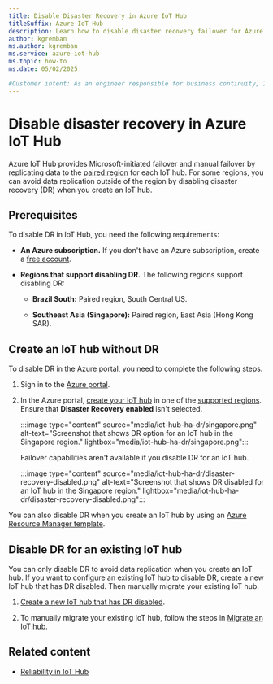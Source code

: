 ```yaml
---
title: Disable Disaster Recovery in Azure IoT Hub
titleSuffix: Azure IoT Hub
description: Learn how to disable disaster recovery failover for Azure IoT Hub in specific regions by using the Azure portal to manage data replication settings.
author: kgremban
ms.author: kgremban
ms.service: azure-iot-hub
ms.topic: how-to
ms.date: 05/02/2025

#Customer intent: As an engineer responsible for business continuity, I want to learn how to disable disaster recovery in IoT Hub so that I can avoid data replication outside of the region.
---
```


# Disable disaster recovery in Azure IoT Hub

Azure IoT Hub provides Microsoft-initiated failover and manual failover by replicating data to the [paired region](../reliability/regions-paired.md) for each IoT hub. For some regions, you can avoid data replication outside of the region by disabling disaster recovery (DR) when you create an IoT hub.

## Prerequisites

To disable DR in IoT Hub, you need the following requirements:

- **An Azure subscription.** If you don't have an Azure subscription, create a [free account](https://azure.microsoft.com/free/).

- **Regions that support disabling DR.** The following regions support disabling DR:

  - **Brazil South:** Paired region, South Central US.

  - **Southeast Asia (Singapore):** Paired region, East Asia (Hong Kong SAR).

## Create an IoT hub without DR

To disable DR in the Azure portal, you need to complete the following steps.

1. Sign in to the [Azure portal](https://portal.azure.com/).

1. In the Azure portal, [create your IoT hub](/azure/iot-hub/create-hub?tabs=portal) in one of the [supported regions](#prerequisites). Ensure that **Disaster Recovery enabled** isn't selected.

    :::image type="content" source="media/iot-hub-ha-dr/singapore.png" alt-text="Screenshot that shows DR option for an IoT hub in the Singapore region." lightbox="media/iot-hub-ha-dr/singapore.png":::

    Failover capabilities aren't available if you disable DR for an IoT hub.

    :::image type="content" source="media/iot-hub-ha-dr/disaster-recovery-disabled.png" alt-text="Screenshot that shows DR disabled for an IoT hub in the Singapore region." lightbox="media/iot-hub-ha-dr/disaster-recovery-disabled.png":::

You can also disable DR when you create an IoT hub by using an [Azure Resource Manager template](/azure/templates/microsoft.devices/iothubs?pivots=deployment-language-arm-template).

## Disable DR for an existing IoT hub

You can only disable DR to avoid data replication when you create an IoT hub. If you want to configure an existing IoT hub to disable DR, create a new IoT hub that has DR disabled. Then manually migrate your existing IoT hub.

1. [Create a new IoT hub that has DR disabled](#create-an-iot-hub-without-dr).

1. To manually migrate your existing IoT hub, follow the steps in [Migrate an IoT hub](migrate-hub-state-cli#migrate-an-iot-hub).

## Related content

- [Reliability in IoT Hub](../reliability/reliability-iot-hub.md)
